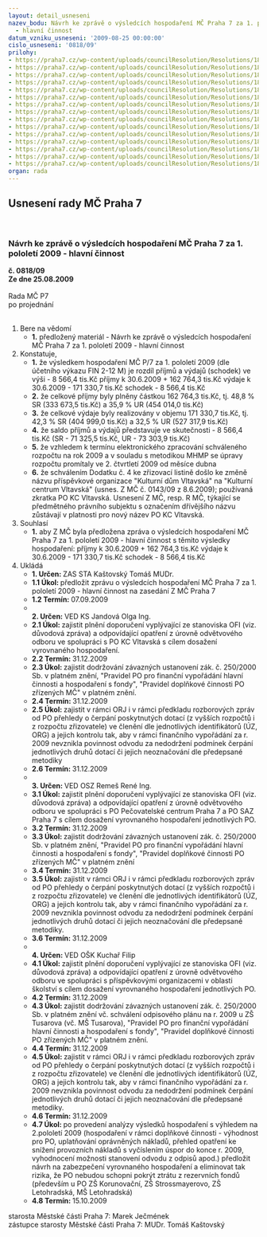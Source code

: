 ```yaml
---
layout: detail_usneseni
nazev_bodu: Návrh ke zprávě o výsledcích hospodaření MČ Praha 7 za 1. pololetí 2009
  - hlavní činnost
datum_vzniku_usneseni: '2009-08-25 00:00:00'
cislo_usneseni: '0818/09'
prilohy:
- https://praha7.cz/wp-content/uploads/councilResolution/Resolutions/18597/41-(1)2q2009radazprava.doc
- https://praha7.cz/wp-content/uploads/councilResolution/Resolutions/18597/41-(2)fondy2q2009.doc
- https://praha7.cz/wp-content/uploads/councilResolution/Resolutions/18597/41-(3)inv2q09.doc
- https://praha7.cz/wp-content/uploads/councilResolution/Resolutions/18597/41-(4)v%c3%bdsledky_hospoda%c5%99en%c3%ad_po_1pololeti09.doc
- https://praha7.cz/wp-content/uploads/councilResolution/Resolutions/18597/41-(5)rozbor_1_pololeti_09_mimo_%c5%a1kol.doc
- https://praha7.cz/wp-content/uploads/councilResolution/Resolutions/18597/41-(6.1)bilance0609.xls
- https://praha7.cz/wp-content/uploads/councilResolution/Resolutions/18597/41-(6.2)v%c3%bddaje0609.xls
- https://praha7.cz/wp-content/uploads/councilResolution/Resolutions/18597/41-(6.3)p%c5%99%c3%adjmy0609.xls
- https://praha7.cz/wp-content/uploads/councilResolution/Resolutions/18597/41-(6.4)investice2q_2009.xls
- https://praha7.cz/wp-content/uploads/councilResolution/Resolutions/18597/41-(7)o%c5%a1k_rozboryhospoda%c5%99en%c3%ad__po_za_ii_q_2009.doc
- https://praha7.cz/wp-content/uploads/councilResolution/Resolutions/18597/41-(8)rozbor1_pololeti_09_po_z%c5%a1_a_m%c5%a1.doc
- https://praha7.cz/wp-content/uploads/councilResolution/Resolutions/18597/41-(9.1)zhodnocen%c3%ad_kc_vlt.pdf
- https://praha7.cz/wp-content/uploads/councilResolution/Resolutions/18597/41-(9.2)zhodnocen%c3%ad_pc.pdf
- https://praha7.cz/wp-content/uploads/councilResolution/Resolutions/18597/41-(9.3)zhodnocen%c3%ad_saz.pdf
- https://praha7.cz/wp-content/uploads/councilResolution/Resolutions/18597/41-2q09zaa.doc
organ: rada
---
```

<div id="ucUsn_pList" class="usn">
	<span><h2>Usnesení rady MČ Praha 7 </h2>
<br></span><div class="standBody">
<span><h3>Návrh ke zprávě o výsledcích hospodaření MČ Praha 7 za 1. pololetí 2009 - hlavní činnost</h3></span><div class="center">
		<strong>č. 0818/09</strong><br>
	</div>
<div class="center">
		<strong>Ze dne 25.08.2009</strong><br><br>
	</div>Rada MČ P7<br> po projednání<br><br><ol>
<li>Bere na vědomí<ul><li>
<strong>1.</strong> předložený materiál - Návrh ke zprávě o výsledcích hospodaření MČ Praha 7 za 1. pololetí 2009 - hlavní činnost</li></ul>
</li>
<li>Konstatuje,<ul>
<li>
<strong>1.</strong> že výsledkem hospodaření MČ P/7 za 1. pololetí 2009 (dle účetního výkazu FIN 2-12 M) je rozdíl příjmů a výdajů (schodek) ve výši                  -       8 566,4 tis.Kč příjmy k 30.6.2009   	+   162 764,3 tis.Kč                                                             výdaje k 30.6.2009  	 -   171 330,7 tis.Kč                                                        schodek                           	-        8 566,4 tis.Kč</li>
<li>
<strong>2.</strong> že celkové příjmy byly plněny částkou 162 764,3 tis.Kč, tj. 48,8 % SR (333 673,5 tis.Kč) a 35,9 % UR (454 014,0 tis.Kč)</li>
<li>
<strong>3.</strong> že celkové výdaje byly realizovány v objemu 171 330,7 tis.Kč, tj. 42,3 % SR (404 999,0 tis.Kč) a 32,5 % UR (527 317,9 tis.Kč)</li>
<li>
<strong>4.</strong> že saldo příjmů a výdajů  představuje ve skutečnosti  - 8 566,4 tis.Kč (SR - 71 325,5  tis.Kč, UR - 73 303,9 tis.Kč)</li>
<li>
<strong>5.</strong> že vzhledem  k  termínu elektronického zpracování schváleného rozpočtu na rok 2009 a v souladu s  metodikou  MHMP se úpravy rozpočtu promítaly ve 2. čtvrtletí 2009 od měsíce dubna</li>
<li>
<strong>6.</strong> že schválením Dodatku č. 4 ke zřizovací listině došlo ke změně názvu příspěvkové organizace "Kulturní dům Vltavská"  na "Kulturní centrum Vltavská" (usnes. Z MČ č. 0143/09 z 8.6.2009); používaná zkratka PO KC Vltavská. Usnesení Z MČ, resp. R MČ, týkající se předmětného právního subjektu s označením dřívějšího názvu zůstávají v platnosti pro nový název PO KC Vltavská.</li>
</ul>
</li>
<li>Souhlasí<ul><li>
<strong>1.</strong> aby Z MČ byla předložena zpráva o výsledcích hospodaření MČ Praha 7 za 1. pololetí 2009 - hlavní činnost s těmito výsledky hospodaření:                                        příjmy k 30.6.2009   	+   162 764,3 tis.Kč                                                              výdaje k 30.6.2009  	 -   171 330,7 tis.Kč                                                          schodek  	                        -       8 566,4 tis.Kč</li></ul>
</li>
<li>Ukládá<ul>
<li>
<strong>1. Určen: </strong>ZAS STA Kaštovský Tomáš MUDr.</li>
<li>
<strong>1.1 Úkol: </strong>předložit zprávu o výsledcích hospodaření MČ Praha 7 za 1. pololetí 2009 - hlavní činnost na zasedání Z MČ Praha 7</li>
<li>
<strong>1.2 Termín: </strong>07.09.2009</li>
<li>
<strong><br>2. Určen: </strong>VED KS Jandová Olga Ing.</li>
<li>
<strong>2.1 Úkol: </strong>zajistit plnění doporučení vyplývající ze stanoviska OFI (viz. důvodová zpráva) a odpovídající opatření z úrovně odvětvového odboru ve spolupráci s PO  KC Vltavská  s cílem dosažení vyrovnaného hospodaření.      </li>
<li>
<strong>2.2 Termín: </strong>31.12.2009</li>
<li>
<strong>2.3 Úkol: </strong>zajistit dodržování závazných ustanovení zák. č. 250/2000 Sb. v platném znění, "Pravidel PO pro finanční vypořádání hlavní činnosti a hospodaření s fondy", "Pravidel doplňkové činnosti PO zřízených MČ" v platném znění.  </li>
<li>
<strong>2.4 Termín: </strong>31.12.2009</li>
<li>
<strong>2.5 Úkol: </strong>zajistit v rámci ORJ i v rámci předkladu rozborových zpráv od PO přehledy o čerpání poskytnutých dotací (z vyšších rozpočtů i z rozpočtu zřizovatele)  ve členění dle jednotlivých identifikátorů (ÚZ, ORG) a jejich kontrolu tak, aby v rámci finančního vypořádání za r. 2009 nevznikla povinnost odvodu za nedodržení podmínek čerpání jednotlivých druhů dotací či jejich neoznačování dle předepsané metodiky</li>
<li>
<strong>2.6 Termín: </strong>31.12.2009</li>
<li>
<strong><br>3. Určen: </strong>VED OSZ Remeš René Ing.</li>
<li>
<strong>3.1 Úkol: </strong>zajistit plnění doporučení vyplývající ze stanoviska OFI (viz. důvodová zpráva) a odpovídající opatření z úrovně odvětvového odboru ve spolupráci s PO Pečovatelské centrum Praha 7 a PO SAZ Praha 7 s cílem dosažení vyrovnaného hospodaření jednotlivých PO.     </li>
<li>
<strong>3.2 Termín: </strong>31.12.2009</li>
<li>
<strong>3.3 Úkol: </strong>zajistit dodržování závazných ustanovení zák. č. 250/2000 Sb. v platném znění, "Pravidel PO pro finanční vypořádání hlavní činnosti a hospodaření s fondy", "Pravidel doplňkové činnosti PO zřízených MČ" v platném znění</li>
<li>
<strong>3.4 Termín: </strong>31.12.2009</li>
<li>
<strong>3.5 Úkol: </strong>zajistit v rámci ORJ i v rámci předkladu rozborových zpráv od PO přehledy o čerpání poskytnutých dotací (z vyšších rozpočtů i z rozpočtu zřizovatele)  ve členění dle jednotlivých identifikátorů (ÚZ, ORG) a jejich kontrolu tak, aby v rámci finančního vypořádání za r. 2009 nevznikla povinnost odvodu za nedodržení podmínek čerpání jednotlivých druhů dotací či jejich neoznačování dle předepsané metodiky.</li>
<li>
<strong>3.6 Termín: </strong>31.12.2009</li>
<li>
<strong><br>4. Určen: </strong>VED OŠK Kuchař Filip</li>
<li>
<strong>4.1 Úkol: </strong>zajistit plnění doporučení vyplývající ze stanoviska OFI (viz. důvodová zpráva) a odpovídající opatření z úrovně odvětvového odboru ve spolupráci s příspěvkovými organizacemi v oblasti školství s cílem dosažení vyrovnaného hospodaření jednotlivých PO.     </li>
<li>
<strong>4.2 Termín: </strong>31.12.2009</li>
<li>
<strong>4.3 Úkol: </strong>zajistit dodržování závazných ustanovení zák. č. 250/2000 Sb. v platném znění vč. schválení odpisového plánu na r. 2009 u ZŠ Tusarova (vč. MŠ Tusarova), "Pravidel PO pro finanční vypořádání hlavní činnosti a hospodaření s fondy", "Pravidel doplňkové činnosti PO zřízených MČ" v platném znění.  </li>
<li>
<strong>4.4 Termín: </strong>31.12.2009</li>
<li>
<strong>4.5 Úkol: </strong>zajistit v rámci ORJ i v rámci předkladu rozborových zpráv od PO přehledy o čerpání poskytnutých dotací (z vyšších rozpočtů i z rozpočtu zřizovatele)  ve členění dle jednotlivých identifikátorů (ÚZ, ORG) a jejich kontrolu tak, aby v rámci finančního vypořádání za r. 2009 nevznikla povinnost odvodu za nedodržení podmínek čerpání jednotlivých druhů dotací či jejich neoznačování dle předepsané metodiky.</li>
<li>
<strong>4.6 Termín: </strong>31.12.2009</li>
<li>
<strong>4.7 Úkol: </strong>po provedení analýzy výsledků hospodaření s výhledem na 2.pololetí 2009 (hospodaření v rámci doplňkové činnosti - výhodnost pro PO, uplatňování oprávněných nákladů, přehled opatření ke snížení provozních nákladů s vyčíslením úspor do konce r. 2009, vyhodnocení možnosti stanovení odvodu z odpisů apod.) předložit návrh na zabezpečení vyrovnaného hospodaření a eliminovat tak rizika, že PO nebudou schopni pokrýt ztrátu z rezervních fondů (především u PO ZŠ Korunovační, ZŠ Strossmayerovo, ZŠ Letohradská, MŠ Letohradská)</li>
<li>
<strong>4.8 Termín: </strong>15.10.2009</li>
</ul>
</li>
</ol>starosta Městské části Praha 7: Marek Ječmének<br>zástupce starosty Městské části Praha 7: MUDr. Tomáš Kaštovský 
</div>
</div>